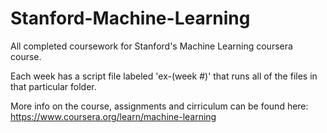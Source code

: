 # Stanford-Machine-Learning
All completed coursework for Stanford's Machine Learning coursera course.  

Each week has a script file labeled 'ex-(week #)' that runs all of the files in that particular folder. 

More info on the course, assignments and cirriculum can be found here:
https://www.coursera.org/learn/machine-learning
